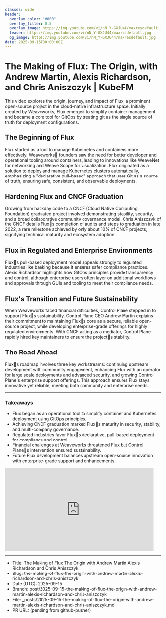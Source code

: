 ```yaml
---
classes: wide
header:
  overlay_color: "#000"
  overlay_filter: 0.5
  overlay_image: https://img.youtube.com/vi/nN_Y-GXJU44/maxresdefault.jpg
  teaser: https://img.youtube.com/vi/nN_Y-GXJU44/maxresdefault.jpg
  og_image: https://img.youtube.com/vi/nN_Y-GXJU44/maxresdefault.jpg
date: 2025-09-15T00:00:00Z
---
```


# The Making of Flux: The Origin, with Andrew Martin, Alexis Richardson, and Chris Aniszczyk | KubeFM

This video explores the origin, journey, and impact of Flux, a prominent open-source project in the cloud-native infrastructure space. Initially created by Weaveworks, Flux emerged to simplify container management and became a core tool for GitOps by treating git as the single source of truth for deployment configurations.

## The Beginning of Flux

Flux started as a tool to manage Kubernetes and containers more effectively. Weaveworks founders saw the need for better developer and operational tooling around containers, leading to innovations like WeaveNet for networking and Weave Scope for visualization. Flux originated as a solution to deploy and manage Kubernetes clusters automatically, emphasizing a "declarative pull-based" approach that uses Git as a source of truth, ensuring safe, consistent, and observable deployments.

## Hardening Flux and CNCF Graduation

Growing from hackday code to a CNCF (Cloud Native Computing Foundation) graduated project involved demonstrating stability, security, and a broad collaborative community governance model. Chris Aniszczyk of the CNCF details Fluxs completion of audits and steps to graduation in late 2022, a rare milestone achieved by only about 10% of CNCF projects, signifying technical maturity and ecosystem adoption.

## Flux in Regulated and Enterprise Environments

Fluxs pull-based deployment model appeals strongly to regulated industries like banking because it ensures safer compliance practices. Alexis Richardson highlights how GitOps principles provide transparency and control, although enterprise users often layer on additional workflows and approvals through GUIs and tooling to meet their compliance needs.

## Flux's Transition and Future Sustainability

When Weaveworks faced financial difficulties, Control Plane stepped in to support Fluxs sustainability. Control Plane CEO Andrew Martin explains their commitment to maintaining Fluxs core as a secure, reliable open-source project, while developing enterprise-grade offerings for highly regulated environments. With CNCF acting as a mediator, Control Plane rapidly hired key maintainers to ensure the projects stability.

## The Road Ahead

Fluxs roadmap involves three key workstreams: continuing upstream development with community engagement, enhancing Flux with an operator for large scale deployments and advanced security, and growing Control Plane's enterprise support offerings. This approach ensures Flux stays innovative yet reliable, meeting both community and enterprise needs.

---

### Takeaways

- Flux began as an operational tool to simplify container and Kubernetes deployment using GitOps principles.
- Achieving CNCF graduation marked Fluxs maturity in security, stability, and multi-company governance.
- Regulated industries favor Fluxs declarative, pull-based deployment for compliance and control.
- Financial challenges at Weaveworks threatened Flux but Control Planes intervention ensured sustainability.
- Future Flux development balances upstream open-source innovation with enterprise-grade support and enhancements.

<iframe width="480" height="270" src="https://www.youtube.com/embed/nN_Y-GXJU44" title="The Making of Flux: The Origin, with Andrew Martin, Alexis Richardson, and Chris Aniszczyk | KubeFM" frameborder="0" allow="accelerometer; autoplay; clipboard-write; encrypted-media; gyroscope; picture-in-picture; web-share" referrerpolicy="strict-origin-when-cross-origin" allowfullscreen></iframe>

---

- Title: The Making of Flux The Origin with Andrew Martin Alexis Richardson and Chris Aniszczyk
- Slug: the-making-of-flux-the-origin-with-andrew-martin-alexis-richardson-and-chris-aniszczyk
- Date (UTC): 2025-09-15
- Branch: post/2025-09-15-the-making-of-flux-the-origin-with-andrew-martin-alexis-richardson-and-chris-aniszczyk
- File: _posts/2025-09-15-the-making-of-flux-the-origin-with-andrew-martin-alexis-richardson-and-chris-aniszczyk.md
- PR URL: (pending from github-pusher)
